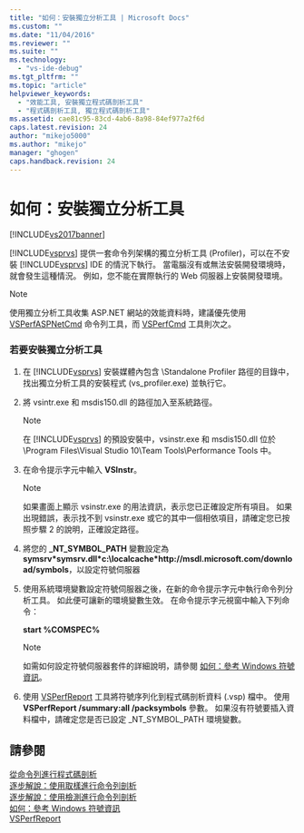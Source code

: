 ```yaml
---
title: "如何：安裝獨立分析工具 | Microsoft Docs"
ms.custom: ""
ms.date: "11/04/2016"
ms.reviewer: ""
ms.suite: ""
ms.technology: 
  - "vs-ide-debug"
ms.tgt_pltfrm: ""
ms.topic: "article"
helpviewer_keywords: 
  - "效能工具, 安裝獨立程式碼剖析工具"
  - "程式碼剖析工具, 獨立程式碼剖析工具"
ms.assetid: cae81c95-83cd-4ab6-8a98-84ef977a2f6d
caps.latest.revision: 24
author: "mikejo5000"
ms.author: "mikejo"
manager: "ghogen"
caps.handback.revision: 24
---
```

# 如何：安裝獨立分析工具
[!INCLUDE[vs2017banner](../code-quality/includes/vs2017banner.md)]

[!INCLUDE[vsprvs](../code-quality/includes/vsprvs_md.md)] 提供一套命令列架構的獨立分析工具 \(Profiler\)，可以在不安裝 [!INCLUDE[vsprvs](../code-quality/includes/vsprvs_md.md)] IDE 的情況下執行。  當電腦沒有或無法安裝開發環境時，就會發生這種情況。  例如，您不能在實際執行的 Web 伺服器上安裝開發環境。  
  
> [!NOTE]
>  使用獨立分析工具收集 ASP.NET 網站的效能資料時，建議優先使用 [VSPerfASPNetCmd](../profiling/vsperfaspnetcmd.md) 命令列工具，而 [VSPerfCmd](../profiling/vsperfcmd.md) 工具則次之。  
  
### 若要安裝獨立分析工具  
  
1.  在 [!INCLUDE[vsprvs](../code-quality/includes/vsprvs_md.md)] 安裝媒體內包含 \\Standalone Profiler 路徑的目錄中，找出獨立分析工具的安裝程式 \(vs\_profiler.exe\) 並執行它。  
  
2.  將 vsintr.exe 和 msdis150.dll 的路徑加入至系統路徑。  
  
    > [!NOTE]
    >  在 [!INCLUDE[vsprvs](../code-quality/includes/vsprvs_md.md)] 的預設安裝中，vsinstr.exe 和 msdis150.dll 位於 \\Program Files\\Visual Studio 10\\Team Tools\\Performance Tools 中。  
  
3.  在命令提示字元中輸入 **VSInstr**。  
  
    > [!NOTE]
    >  如果畫面上顯示 vsinstr.exe 的用法資訊，表示您已正確設定所有項目。  如果出現錯誤，表示找不到 vsinstr.exe 或它的其中一個相依項目，請確定您已按照步驟 2 的說明，正確設定路徑。  
  
4.  將您的 **\_NT\_SYMBOL\_PATH** 變數設定為 **symsrv\*symsrv.dll\*c:\\localcache\*http:\/\/msdl.microsoft.com\/download\/symbols**，以設定符號伺服器  
  
5.  使用系統環境變數設定符號伺服器之後，在新的命令提示字元中執行命令列分析工具。  如此便可讓新的環境變數生效。  在命令提示字元視窗中輸入下列命令：  
  
     **start %COMSPEC%**  
  
    > [!NOTE]
    >  如需如何設定符號伺服器套件的詳細說明，請參閱 [如何：參考 Windows 符號資訊](../profiling/how-to-reference-windows-symbol-information.md)。  
  
6.  使用 [VSPerfReport](../profiling/vsperfreport.md) 工具將符號序列化到程式碼剖析資料 \(.vsp\) 檔中。  使用 **VSPerfReport \/summary:all \/packsymbols** 參數。  如果沒有符號要插入資料檔中，請確定您是否已設定 \_NT\_SYMBOL\_PATH 環境變數。  
  
## 請參閱  
 [從命令列進行程式碼剖析](../profiling/using-the-profiling-tools-from-the-command-line.md)   
 [逐步解說：使用取樣進行命令列剖析](../Topic/Walkthrough:%20Command-Line%20Profiling%20Using%20Sampling.md)   
 [逐步解說：使用檢測進行命令列剖析](../profiling/walkthrough-command-line-profiling-using-instrumentation.md)   
 [如何：參考 Windows 符號資訊](../profiling/how-to-reference-windows-symbol-information.md)   
 [VSPerfReport](../profiling/vsperfreport.md)